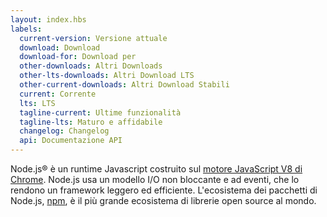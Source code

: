 ```yaml
---
layout: index.hbs
labels:
  current-version: Versione attuale
  download: Download
  download-for: Download per
  other-downloads: Altri Downloads
  other-lts-downloads: Altri Download LTS
  other-current-downloads: Altri Download Stabili
  current: Corrente
  lts: LTS
  tagline-current: Ultime funzionalità
  tagline-lts: Maturo e affidabile
  changelog: Changelog
  api: Documentazione API
---
```


Node.js® è un runtime Javascript costruito sul [motore JavaScript V8 di Chrome](https://developers.google.com/v8/).
Node.js usa un modello I/O non bloccante e ad eventi, che lo rendono un framework leggero ed efficiente.
L'ecosistema dei pacchetti di Node.js, [npm](https://www.npmjs.com/), è il più grande ecosistema di librerie open source al mondo.
